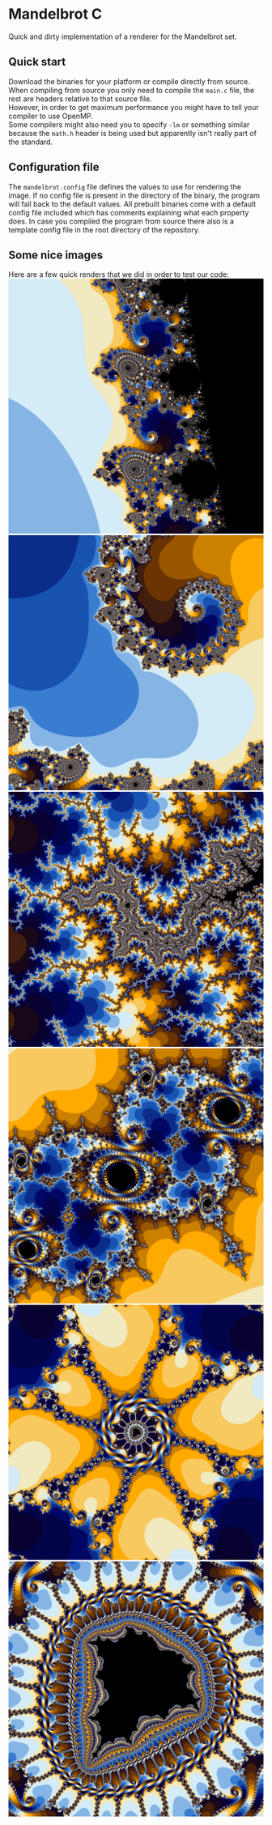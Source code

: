 # Mandelbrot C
Quick and dirty implementation of a renderer for the Mandelbrot set.

## Quick start
Download the binaries for your platform or compile directly from source.<br/>
When compiling from source you only need to compile the `main.c` file, the rest are headers relative to that source file.<br/>
However, in order to get maximum performance you might have to tell your compiler to use OpenMP.<br/>
Some compilers might also need you to specify `-lm` or something similar because the `math.h` header is being used but apparently isn't really part of the standard.

## Configuration file
The `mandelbrot.config` file defines the values to use for rendering the image. If no config file is present in the directory of the binary, the program will fall back to the default values. All prebuilt binaries come with a default config file included which has comments explaining what each property does. In case you compiled the program from source there also is a template config file in the root directory of the repository.

## Some nice images
Here are a few quick renders that we did in order to test our code:
![imgalt](./rendered/img1.png)
![imgalt](./rendered/img2.png)
![imgalt](./rendered/img3.png)
![imgalt](./rendered/img4.png)
![imgalt](./rendered/img5.png)
![imgalt](./rendered/img6.png)
